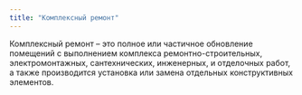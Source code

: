 ```yaml
---
title: "Комплексный ремонт"
---
```

Комплексный ремонт – это полное или частичное обновление помещений с выполнением комплекса ремонтно-строительных, электромонтажных, сантехнических, инженерных, и отделочных работ, а также производится установка или замена отдельных конструктивных элементов.